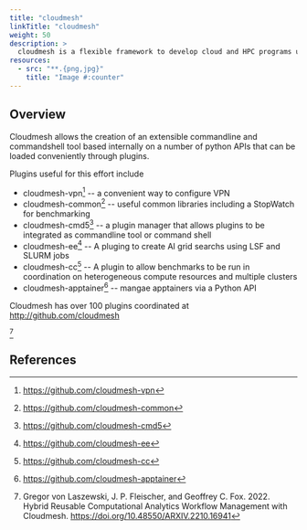 ```yaml
---
title: "cloudmesh"
linkTitle: "cloudmesh"
weight: 50
description: >
  cloudmesh is a flexible framework to develop cloud and HPC programs using python. It is based on a number of plugins.
resources:
  - src: "**.{png,jpg}"
    title: "Image #:counter"
---
```


## Overview

Cloudmesh allows the creation of an extensible commandline and commandshell tool based internally on a number of python APIs that can be loaded conveniently through plugins.

Plugins useful for this effort include

* cloudmesh-vpn[^5]  -- a convenient way to configure VPN
* cloudmesh-common[^3] -- useful common libraries including a StopWatch for benchmarking 
* cloudmesh-cmd5[^4] -- a plugin manager that allows plugins to be integrated as commandline tool or command shell
* cloudmesh-ee[^6] -- A pluging to create AI grid searchs using  LSF and SLURM jobs
* cloudmesh-cc[^7] -- A plugin to allow benchmarks to be run in coordination on heterogeneous compute resources and multiple clusters
* cloudmesh-apptainer[^8] -- mangae apptainers via a Python API

Cloudmesh has over 100 plugins coordinated at http://github.com/cloudmesh

[^1]

## References

[^1]: Gregor von Laszewski, J. P. Fleischer, and Geoffrey
C. Fox. 2022. Hybrid Reusable Computational Analytics Workflow
Management with Cloudmesh. https://doi.org/10.48550/ARXIV.2210.16941

[^2]: <https://github.com/cloudmesh>

[^3]: <https://github.com/cloudmesh-common>

[^4]: <https://github.com/cloudmesh-cmd5>

[^5]: <https://github.com/cloudmesh-vpn>

[^6]: <https://github.com/cloudmesh-ee>

[^7]: <https://github.com/cloudmesh-cc>

[^8]: <https://github.com/cloudmesh-apptainer>


